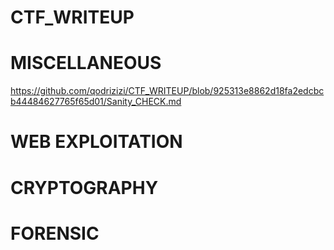 # CTF_WRITEUP

# MISCELLANEOUS
https://github.com/qodrizizi/CTF_WRITEUP/blob/925313e8862d18fa2edcbcb44484627765f65d01/Sanity_CHECK.md

# WEB EXPLOITATION

# CRYPTOGRAPHY

# FORENSIC
